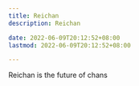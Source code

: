 ```yaml
---
title: Reichan
description: Reichan

date: 2022-06-09T20:12:52+08:00
lastmod: 2022-06-09T20:12:52+08:00

---
```


Reichan is the future of chans